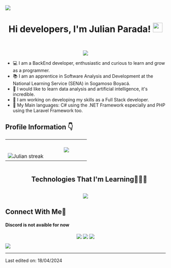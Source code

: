 <img src="https://user-images.githubusercontent.com/73097560/115834477-dbab4500-a447-11eb-908a-139a6edaec5c.gif">

<h1 align="center">
Hi developers, I'm Julian Parada!
	<a href="https://github.com/JParadaDev07" target="_self">
		<img src="https://media.giphy.com/media/hvRJCLFzcasrR4ia7z/giphy.gif" width="30">
	</a>
</h1>
<br/>

<p align="center">
  <a href="https://github.com/JParadaDev07"><img src="https://readme-typing-svg.herokuapp.com?font=Time+New+Roman&color=cyan&size=25&center=true&vCenter=true&width=600&height=100&lines=Back-End+Developer,;Software+Development+Practicant,;Curious+Learner,;Growing+up+to+become+a+Full+Stack"></a>
</p>

- 💻 I am a BackEnd developer, enthusiastic and curious to learn and grow as a programmer.
- 📚 I am an apprentice in Software Analysis and Development at the National Learning Service (SENA) in Sogamoso Boyacá.
- 📝 I would like to learn data analysis and artificial intelligence, it's incredible.
- 🔭 I am working on developing my skills as a Full Stack developer.
- 🌟 My Main languages: C# using the .NET Framework especially and PHP using the Laravel Framework too.

## Profile Information 👇

<p align="center">

<table align="center">
<tr border="none">
<td width="50%" align="center">
  <br></br>
  <img  alt="Julian streak" src="https://github-readme-streak-stats.herokuapp.com/?user=JParadaDev07&theme=dark&hide_border=false" /> 
</td>

<td width="50%" align="center">

  <img align="center" src="https://github-readme-stats.vercel.app/api/top-langs/?username=JParadaDev07&theme=radical&hide_border=false&no-bg=true&no-frame=true&langs_count=10"/>
  
  </td>
</tr>
</table>

</p>
<div id="user-content-toc">
  <ul align="center">
    <summary><h2 style="display: inline-block">Technologies That I'm Learning👨🏻‍💻</h2></summary>
  </ul>
</div>
<!--tech stack icons-->
<p align="center">
  <a href="https://skillicons.dev">
    <img src="https://skillicons.dev/icons?i=js,react,cs,dotnet,php,laravel,mysql,postgres,postman,git&perline=4" /> 
  </a>
</p>

## Connect With Me🤝

#### Discord is not avaible for now

<p align="center">
    <a href=""><img align="center" src="https://img.shields.io/badge/Discord-7289DA?style=for-the-badge&logo=discord&logoColor=white" /></a>
    <a href="mailto:alexgualteros02@gmail.com"><img align="center" src="https://img.shields.io/badge/Gmail-D14836?style=for-the-badge&logo=gmail&logoColor=white" /></a>
    <a href="mailto:japarada72@soy.sena.edu.co"><img align="center" src="https://img.shields.io/badge/Microsoft_Outlook-0078D4?style=for-the-badge&logo=microsoft-outlook&logoColor=white" /></a>

</p>

<img src="https://user-images.githubusercontent.com/73097560/115834477-dbab4500-a447-11eb-908a-139a6edaec5c.gif">


----------------------------------------------------------------------


Last edited on: 18/04/2024
